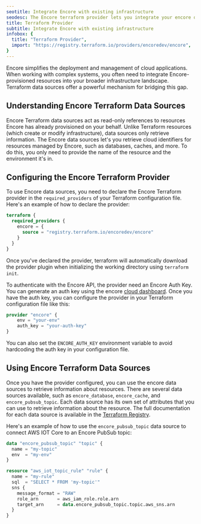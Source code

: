 ```yaml
---
seotitle: Integrate Encore with existing infrastructure
seodesc: The Encore terraform provider lets you integrate your encore deployment with existing infrastructure
title: Terraform Provider
subtitle: Integrate Encore with existing infrastructure
infobox: {
  title: "Terraform Provider",
  import: "https://registry.terraform.io/providers/encoredev/encore",
}
---
```

Encore simplifies the deployment and management of cloud applications. When working with complex systems, you often 
need to integrate Encore-provisioned resources into your broader infrastructure landscape. Terraform data sources 
offer a powerful mechanism for bridging this gap.

## Understanding Encore Terraform Data Sources

Encore Terraform data sources act as read-only references to resources Encore has already provisioned on your behalf. 
Unlike Terraform resources (which create or modify infrastructure), data sources only retrieve information. The Encore
data sources let's you retrieve cloud identifiers for resources managed by Encore, such as databases, caches, and more.
To do this, you only need to provide the name of the resource and the environment it's in.

## Configuring the Encore Terraform Provider

To use Encore data sources, you need to declare the Encore Terraform provider in the `required_providers` of
your Terraform configuration file. Here's an example of how to declare the provider:

```terraform
terraform {
  required_providers {
    encore = {
      source = "registry.terraform.io/encoredev/encore"
    }
  }
}
```

Once you've declared the provider, terraform will automatically download the provider plugin when initializing the 
working directory using `terraform init`.

To authenticate with the Encore API, the provider need an Encore Auth Key. You can generate an auth key using the
encore [cloud dashboard](https://encore.dev/docs/develop/auth-keys). Once you have the auth key, you can configure the
provider in your Terraform configuration file like this:

```terraform
provider "encore" {
    env = "your-env"
    auth_key = "your-auth-key"
}
```
You can also set the `ENCORE_AUTH_KEY` environment variable to avoid hardcoding the auth key in your configuration file.

## Using Encore Terraform Data Sources

Once you have the provider configured, you can use the encore data sources to retrieve information about resources. 
There are several data sources available, such as `encore_database`, `encore_cache`, and `encore_pubsub_topic`. Each data
source has its own set of attributes that you can use to retrieve information about the resource. The full documentation
for each data source is available in the [Terraform Registry](https://registry.terraform.io/providers/encoredev/encore).

Here's an example of how to use the `encore_pubsub_topic` data source to connect AWS IOT Core to an Encore PubSub topic:

```terraform
data "encore_pubsub_topic" "topic" {
  name = "my-topic"
  env  = "my-env"
}

resource "aws_iot_topic_rule" "rule" {
  name = "my-rule"
  sql  = "SELECT * FROM 'my-topic'"
  sns {
    message_format = "RAW"
    role_arn       = aws_iam_role.role.arn
    target_arn     = data.encore_pubsub_topic.topic.aws_sns.arn
  }
}
```

